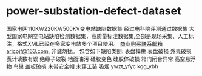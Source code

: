 # power-substation-defect-dataset
国家电网110KV/220KV/500KV变电站缺陷数据集
经过电科院评测通过数据集
大型国家电网变电站缺陷检测数据集，高质量标注数据集,全部是现场采集、人工标注，格式XML已经在多家变电站多个项目使用。
商业购买联系邮箱aricojf@163.com, 非诚勿扰。
包含如下缺陷类别:
表盘模糊
表盘破损
外壳破损
表计读数有误
绝缘子破裂
地面油污
硅胶变色
硅胶体破损
箱门闭合异常
高空悬浮物
鸟巢
盖板破损
未带安全帽
未穿工装
吸烟
ywzt_yfyc
kgg_ybh
